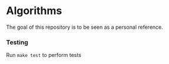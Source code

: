 # Algorithms

The goal of this repository is to be seen as a personal reference. 

### Testing 

Run `make test` to perform tests

